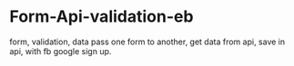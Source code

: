 # Form-Api-validation-eb
form, validation, data pass one form to another, get data from api, save in api, with fb google sign up.
